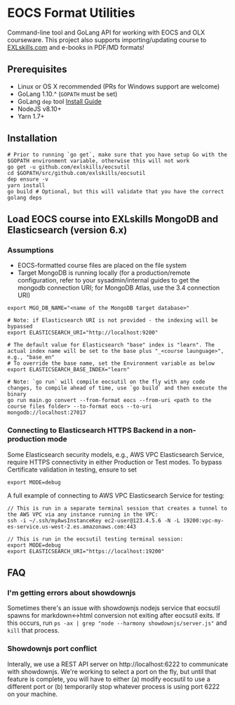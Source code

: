 # EOCS Format Utilities

Command-line tool and GoLang API for working with EOCS and OLX courseware. This project also supports importing/updating course to [EXLskills.com](https://exlskills.com/) and e-books in PDF/MD formats!

## Prerequisites

+ Linux or OS X recommended (PRs for Windows support are welcome)
+ GoLang 1.10.^  (`GOPATH` must be set)
+ GoLang `dep` tool [Install Guide](https://github.com/golang/dep#setup)
+ NodeJS v8.10+
+ Yarn 1.7+

## Installation

```
# Prior to running `go get`, make sure that you have setup Go with the $GOPATH environment variable, otherwise this will not work
go get -u github.com/exlskills/eocsutil
cd $GOPATH/src/github.com/exlskills/eocsutil
dep ensure -v
yarn install
go build # Optional, but this will validate that you have the correct golang deps
```

## Load EOCS course into EXLskills MongoDB and Elasticsearch (version 6.x)

### Assumptions

+ EOCS-formatted course files are placed on the file system  
+ Target MongoDB is running locally (for a production/remote configuration, refer to your sysadmin/internal guides to get the mongodb connection URI; for MongoDB Atlas, use the 3.4 connection URI)

```
export MGO_DB_NAME="<name of the MongoDB target database>"

# Note: if Elasticsearch URI is not provided - the indexing will be bypassed
export ELASTICSEARCH_URI="http://localhost:9200"

# The default value for Elasticsearch "base" index is "learn". The actual index name will be set to the base plus "_<course launguage>", e.g., "base_en"
# To override the base name, set the Environment variable as below 
export ELASTICSEARCH_BASE_INDEX="learn"
 
# Note: `go run` will compile eocsutil on the fly with any code changes, to compile ahead of time, use `go build` and then execute the binary
go run main.go convert --from-format eocs --from-uri <path to the course files folder> --to-format eocs --to-uri mongodb://localhost:27017
```

### Connecting to Elasticsearch HTTPS Backend in a non-production mode 

Some Elasticsearch security models, e.g., AWS VPC Elasticsearch Service, require HTTPS connectivity in either Production or Test modes. To bypass Certificate validation in testing, ensure to set
```
export MODE=debug
```

A full example of connecting to AWS VPC Elasticsearch Service for testing:
```
// This is run in a separate terminal session that creates a tunnel to the AWS VPC via any instance running in the VPC:
ssh -i ~/.ssh/myAwsInstanceKey ec2-user@123.4.5.6 -N -L 19200:vpc-my-es-service.us-west-2.es.amazonaws.com:443

// This is run in the eocsutil testing terminal session: 
export MODE=debug
export ELASTICSEARCH_URI="https://localhost:19200"
```
  

## FAQ

### I'm getting errors about showdownjs

Sometimes there's an issue with showdownjs nodejs service that eocsutil spawns for markdown<->html conversion not exiting after eocsutil exits. If this occurs, run `ps -ax | grep "node --harmony showdownjs/server.js"` and `kill` that process.

### Showdownjs port conflict

Interally, we use a REST API server on http://localhost:6222 to communicate with showdownjs. We're working to select a port on the fly, but until that feature is complete, you will have to either (a) modify eocsutil to use a different port or (b) temporarily stop whatever process is using port 6222 on your machine.

